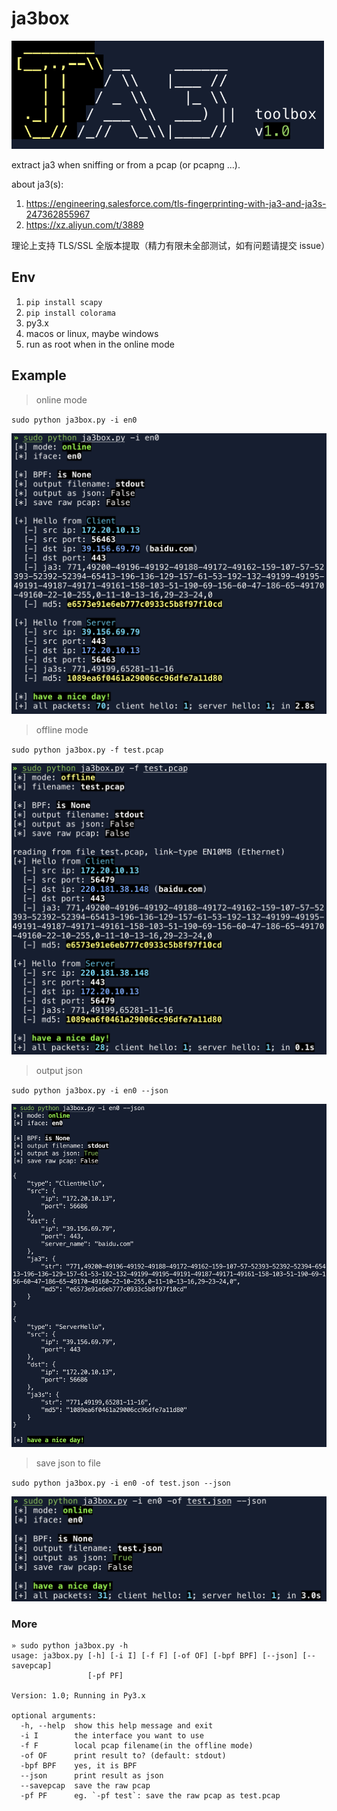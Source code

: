 # ja3box

<img src="/pics/logo.png" width="500">

extract ja3 when sniffing or from a pcap (or pcapng ...).

about ja3(s): 
1. https://engineering.salesforce.com/tls-fingerprinting-with-ja3-and-ja3s-247362855967
2. https://xz.aliyun.com/t/3889

理论上支持 TLS/SSL 全版本提取（精力有限未全部测试，如有问题请提交 issue）

## Env

1. `pip install scapy`
2. `pip install colorama`
2. py3.x
3. macos or linux, maybe windows
4. run as root when in the online mode

## Example
> online mode

`sudo python ja3box.py -i en0`

<img src="/pics/online.png" width="600">

> offline mode

`sudo python ja3box.py -f test.pcap`

<img src="/pics/offline.png" width="600">

> output json

`sudo python ja3box.py -i en0 --json`

<img src="/pics/output-json.png">

> save json to file

`sudo python ja3box.py -i en0 -of test.json --json`

<img src="/pics/output-json-to-file.png" width="600">

### More
```
» sudo python ja3box.py -h
usage: ja3box.py [-h] [-i I] [-f F] [-of OF] [-bpf BPF] [--json] [--savepcap]
                 [-pf PF]

Version: 1.0; Running in Py3.x

optional arguments:
  -h, --help  show this help message and exit
  -i I        the interface you want to use
  -f F        local pcap filename(in the offline mode)
  -of OF      print result to? (default: stdout)
  -bpf BPF    yes, it is BPF
  --json      print result as json
  --savepcap  save the raw pcap
  -pf PF      eg. `-pf test`: save the raw pcap as test.pcap

```

